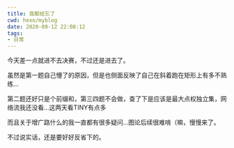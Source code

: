```yaml
---
title: 我都给忘了
cwd: hexo/myblog
date: 2020-09-12 22:08:12
tags:
- 日常
---
```


今天差一点就进不去决赛，不过还是进去了。

虽然是第一题自己懵了的原因，但是也侧面反映了自己在斜着跑在矩形上有多不熟练...

第二题还好只是个前缀和，第三四题不会做，查了下是应该是最大点权独立集，网络流我还没看...这两天看TINY有点多

而且关于增广路什么的我一直都有很多疑问...图论后续很难啃（嘛，慢慢来了。

不过说实话，还是要好好反省下的。

